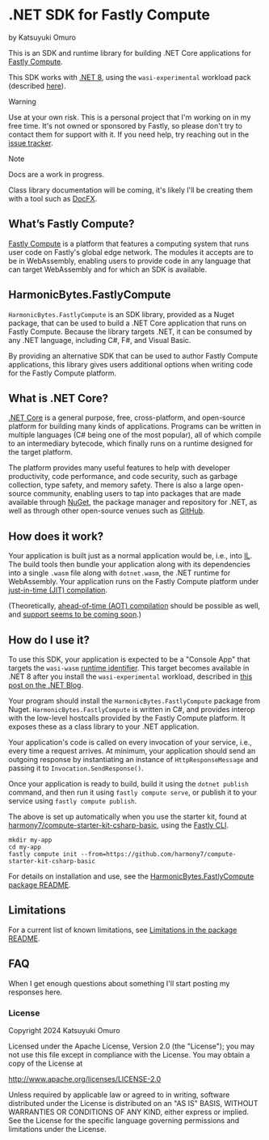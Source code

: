 # .NET SDK for Fastly Compute

by Katsuyuki Omuro

This is an SDK and runtime library for building .NET Core applications for
[Fastly Compute](https://www.fastly.com/documentation/guides/compute/).

This SDK works with [.NET 8](https://learn.microsoft.com/en-us/dotnet/core/whats-new/dotnet-8/overview),
using the `wasi-experimental` workload pack (described [here](https://devblogs.microsoft.com/dotnet/extending-web-assembly-to-the-cloud/)).

> [!WARNING]
> Use at your own risk. This is a personal project that I'm working on in
> my free time. It's not owned or sponsored by Fastly, so please don't try
> to contact them for support with it. If you need help, try reaching out
> in the [issue tracker](https://github.com/harmony7/dotnet-compute/issues).

> [!NOTE]
> Docs are a work in progress.

Class library documentation will be coming, it's likely I'll be creating them with
a tool such as [DocFX](https://dotnet.github.io/docfx/).

## What’s Fastly Compute?

[Fastly Compute](https://www.fastly.com/documentation/guides/compute/) is a platform that features a computing system that
runs user code on Fastly's global edge network. The modules it accepts are to be in WebAssembly, enabling users to provide
code in any language that can target WebAssembly and for which an SDK is available.

## HarmonicBytes.FastlyCompute

`HarmonicBytes.FastlyCompute` is an SDK library, provided as a Nuget package, that can be used to build a .NET Core application
that runs on Fastly Compute. Because the library targets .NET, it can be consumed by any .NET language, including C#,
F#, and Visual Basic.

By providing an alternative SDK that can be used to author Fastly Compute applications, this library gives users additional
options when writing code for the Fastly Compute platform.

## What is .NET Core? 

[.NET Core](https://learn.microsoft.com/en-us/dotnet/core/introduction) is a general purpose, free, cross-platform, and
open-source platform for building many kinds of applications. Programs can be written in multiple languages (C# being
one of the most popular), all of which compile to an intermediary bytecode, which finally runs on a runtime designed for the
target platform.

The platform provides many useful features to help with developer productivity, code performance, and code security, such
as garbage collection, type safety, and memory safety. There is also a large open-source community, enabling users to
tap into packages that are made available through [NuGet](https://nuget.org/), the package manager and repository for .NET,
as well as through other open-source venues such as [GitHub](https://github.org/).

## How does it work?

Your application is built just as a normal application would be, i.e., into [IL](https://learn.microsoft.com/en-us/dotnet/standard/glossary#il).
The build tools then bundle your application along with its dependencies into a single `.wasm` file along with `dotnet.wasm`,
the .NET runtime for WebAssembly. Your application runs on the Fastly Compute platform under [just-in-time (JIT) compilation](https://learn.microsoft.com/en-us/dotnet/standard/glossary#jit).

(Theoretically, [ahead-of-time (AOT) compilation](https://learn.microsoft.com/en-us/dotnet/standard/glossary#aot) should
be possible as well, and [support seems to be coming soon](https://github.com/dotnet/runtime/issues/82691).)

## How do I use it?

To use this SDK, your application is expected to be a "Console App" that targets the `wasi-wasm` [runtime identifier](https://learn.microsoft.com/en-us/dotnet/core/rid-catalog).
This target becomes available in .NET 8 after you install the `wasi-experimental` workload, described in
[this post on the .NET Blog](https://devblogs.microsoft.com/dotnet/extending-web-assembly-to-the-cloud/).

Your program should install the `HarmonicBytes.FastlyCompute` package from Nuget.
`HarmonicBytes.FastlyCompute` is written in C#, and provides interop with the low-level hostcalls provided by the Fastly
Compute platform. It exposes these as a class library to your .NET application.

Your application's code is called on every invocation of your service, i.e., every time a request arrives.
At minimum, your application should send an outgoing response by instantiating an instance of `HttpResponseMessage` and
passing it to `Invocation.SendResponse()`.

Once your application is ready to build, build it using the `dotnet publish` command, and then run it using
`fastly compute serve`, or publish it to your service using `fastly compute publish`.

The above is set up automatically when you use the starter kit, found at [harmony7/compute-starter-kit-csharp-basic](https://github.com/harmony7/compute-starter-kit-csharp-basic),
using the [Fastly CLI](https://www.fastly.com/documentation/reference/tools/cli/).

```shell
mkdir my-app
cd my-app
fastly compute init --from=https://github.com/harmony7/compute-starter-kit-csharp-basic
```

For details on installation and use, see the [HarmonicBytes.FastlyCompute package README](../src/HarmonicBytes.FastlyCompute/README.md).

## Limitations

For a current list of known limitations, see [Limitations in the package README](../src/HarmonicBytes.FastlyCompute/README.md#limitations).

## FAQ

When I get enough questions about something I'll start posting my responses here.

### License

Copyright 2024 Katsuyuki Omuro

Licensed under the Apache License, Version 2.0 (the "License");
you may not use this file except in compliance with the License.
You may obtain a copy of the License at

http://www.apache.org/licenses/LICENSE-2.0

Unless required by applicable law or agreed to in writing, software
distributed under the License is distributed on an "AS IS" BASIS,
WITHOUT WARRANTIES OR CONDITIONS OF ANY KIND, either express or implied.
See the License for the specific language governing permissions and
limitations under the License.
